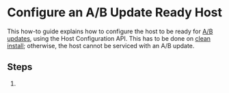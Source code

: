 
# Configure an A/B Update Ready Host

This how-to guide explains how to configure the host to be ready for [A/B updates](../Reference/Glossary.md#ab-update), using the Host Configuration API. This has to be done on [clean install](../Perform-a-Clean-Install.md); otherwise, the host cannot be serviced with an A/B update.

## Steps

1.
